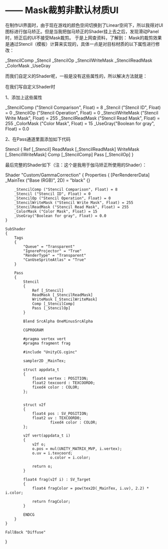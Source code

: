 # <UNITY3D-UGUI> —— Mask裁剪非默认材质UI

在制作UI界面时，由于现在游戏的颜色空间切换到了Linear空间下，所以我得对UI图标进行伽马矫正。但是当我把伽马矫正的Shader挂上去之后，发现滑动Panel时，矫正后的UI不接受Mask裁剪。
于是上网查资料，了解到：
Mask的裁剪效果是通过Stencil（模板）计算来实现的，具体一点是对目标材质的以下属性进行修改：

_StencilComp
_Stencil
_StencilOp
_StencilWriteMask
_StencilReadMask
_ColorMask
_UseGray

而我们自定义的Shader呢，一般是没有这些属性的，所以解决方法就是：

在我们写自定义Shader时

1、添加上这些属性

_StencilComp ("Stencil Comparison", Float) = 8
_Stencil ("Stencil ID", Float) = 0
_StencilOp ("Stencil Operation", Float) = 0
_StencilWriteMask ("Stencil Write Mask", Float) = 255
_StencilReadMask ("Stencil Read Mask", Float) = 255
_ColorMask ("Color Mask", Float) = 15
_UseGray("Boolean for gray", Float) = 0.0

2、在Pass通道里面添加如下代码

Stencil
{
	Ref [_Stencil]
	ReadMask [_StencilReadMask]
	WriteMask [_StencilWriteMask]
	Comp [_StencilComp]
	Pass [_StencilOp]
}

最后完整的Shader如下（注：这个是我用于伽马矫正所使用的Shader）：

Shader "Custom/GammaCorrection"
{
    Properties
    {
        [PerRendererData] _MainTex ("Base (RGB)", 2D) = "black" {}

        _StencilComp ("Stencil Comparison", Float) = 8
        _Stencil ("Stencil ID", Float) = 0
        _StencilOp ("Stencil Operation", Float) = 0
        _StencilWriteMask ("Stencil Write Mask", Float) = 255
        _StencilReadMask ("Stencil Read Mask", Float) = 255
        _ColorMask ("Color Mask", Float) = 15
        _UseGray("Boolean for gray", Float) = 0.0
    }

    SubShader
    {
        Tags
        {
            "Queue" = "Transparent"
            "IgnoreProjector" = "True"
            "RenderType" = "Transparent"
            "CanUseSpriteAtlas" = "True"
        }

        Pass
        {
            Stencil
            {
                Ref [_Stencil]
                ReadMask [_StencilReadMask]
                WriteMask [_StencilWriteMask]
                Comp [_StencilComp]
                Pass [_StencilOp]
            }

            Blend SrcAlpha OneMinusSrcAlpha

            CGPROGRAM
			
            #pragma vertex vert
            #pragma fragment frag

            #include "UnityCG.cginc"

            sampler2D _MainTex;

            struct appdata_t
            {
                float4 vertex : POSITION;
                float2 texcoord : TEXCOORD0;
                fixed4 color : COLOR;
            };
            

            struct v2f
            {
                float4 pos : SV_POSITION;
                float2 uv : TEXCOORD0;
		        		fixed4 color : COLOR;
            };

            v2f vert(appdata_t i)
            {
                v2f o;
                o.pos = mul(UNITY_MATRIX_MVP, i.vertex);
                o.uv = i.texcoord;
			        	o.color = i.color;

                return o;
            }

            float4 frag(v2f i) : SV_Target
            {
                float4 fragColor = pow(tex2D(_MainTex, i.uv), 2.2) * i.color;

                return fragColor;
            }

            ENDCG
        }
    } 

    FallBack "Diffuse"
}
